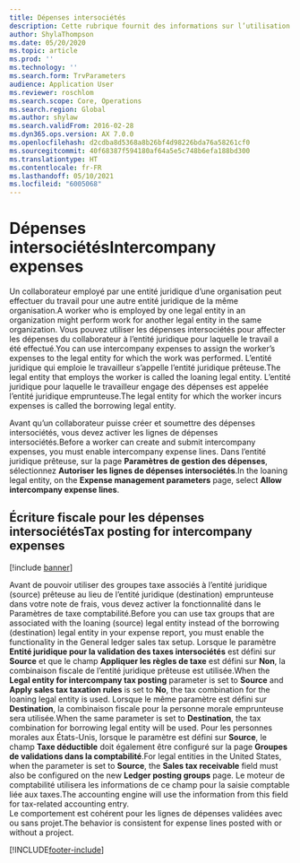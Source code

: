```yaml
---
title: Dépenses intersociétés
description: Cette rubrique fournit des informations sur l’utilisation des dépenses intersociétés pour affecter les dépenses du collaborateur à l’entité juridique pour laquelle le travail a été effectué.
author: ShylaThompson
ms.date: 05/20/2020
ms.topic: article
ms.prod: ''
ms.technology: ''
ms.search.form: TrvParameters
audience: Application User
ms.reviewer: roschlom
ms.search.scope: Core, Operations
ms.search.region: Global
ms.author: shylaw
ms.search.validFrom: 2016-02-28
ms.dyn365.ops.version: AX 7.0.0
ms.openlocfilehash: d2cdba8d5368a8b26bf4d98226bda76a58261cf0
ms.sourcegitcommit: 40f68387f594180af64a5e5c748b6efa188bd300
ms.translationtype: HT
ms.contentlocale: fr-FR
ms.lasthandoff: 05/10/2021
ms.locfileid: "6005068"
---
```

# <a name="intercompany-expenses"></a><span data-ttu-id="40ef0-103">Dépenses intersociétés</span><span class="sxs-lookup"><span data-stu-id="40ef0-103">Intercompany expenses</span></span>

<span data-ttu-id="40ef0-104">Un collaborateur employé par une entité juridique d’une organisation peut effectuer du travail pour une autre entité juridique de la même organisation.</span><span class="sxs-lookup"><span data-stu-id="40ef0-104">A worker who is employed by one legal entity in an organization might perform work for another legal entity in the same organization.</span></span> <span data-ttu-id="40ef0-105">Vous pouvez utiliser les dépenses intersociétés pour affecter les dépenses du collaborateur à l’entité juridique pour laquelle le travail a été effectué.</span><span class="sxs-lookup"><span data-stu-id="40ef0-105">You can use intercompany expenses to assign the worker’s expenses to the legal entity for which the  work was performed.</span></span> <span data-ttu-id="40ef0-106">L’entité juridique qui emploie le travailleur s’appelle l’entité juridique prêteuse.</span><span class="sxs-lookup"><span data-stu-id="40ef0-106">The legal entity that employs the worker is called the loaning legal entity.</span></span> <span data-ttu-id="40ef0-107">L’entité juridique pour laquelle le travailleur engage des dépenses est appelée l’entité juridique emprunteuse.</span><span class="sxs-lookup"><span data-stu-id="40ef0-107">The legal entity for which the worker incurs expenses is called the borrowing legal entity.</span></span> 

<span data-ttu-id="40ef0-108">Avant qu’un collaborateur puisse créer et soumettre des dépenses intersociétés, vous devez activer les lignes de dépenses intersociétés.</span><span class="sxs-lookup"><span data-stu-id="40ef0-108">Before a worker can create and submit intercompany expenses, you must enable intercompany expense lines.</span></span> <span data-ttu-id="40ef0-109">Dans l’entité juridique prêteuse, sur la page **Paramètres de gestion des dépenses**, sélectionnez **Autoriser les lignes de dépenses intersociétés**.</span><span class="sxs-lookup"><span data-stu-id="40ef0-109">In the loaning legal entity, on the **Expense management parameters** page, select **Allow intercompany expense lines**.</span></span> 

## <a name="tax-posting-for-intercompany-expenses"></a><span data-ttu-id="40ef0-110">Écriture fiscale pour les dépenses intersociétés</span><span class="sxs-lookup"><span data-stu-id="40ef0-110">Tax posting for intercompany expenses</span></span>

[!include [banner](../includes/banner.md)]

<span data-ttu-id="40ef0-111">Avant de pouvoir utiliser des groupes taxe associés à l’entité juridique (source) prêteuse au lieu de l’entité juridique (destination) emprunteuse dans votre note de frais, vous devez activer la fonctionnalité dans le Paramètres de taxe comptabilité.</span><span class="sxs-lookup"><span data-stu-id="40ef0-111">Before you can use tax groups that are associated with the loaning (source) legal entity instead of the borrowing (destination) legal entity in your expense report, you must enable the functionality in the General ledger sales tax setup.</span></span> <span data-ttu-id="40ef0-112">Lorsque le paramètre **Entité juridique pour la validation des taxes intersociétés** est défini sur **Source** et que le champ **Appliquer les règles de taxe** est défini sur **Non**, la combinaison fiscale de l’entité juridique prêteuse est utilisée.</span><span class="sxs-lookup"><span data-stu-id="40ef0-112">When the **Legal entity for intercompany tax posting** parameter is set to **Source** and **Apply sales tax taxation rules** is set to **No**, the tax combination for the loaning legal entity is used.</span></span> <span data-ttu-id="40ef0-113">Lorsque le même paramètre est défini sur **Destination**, la combinaison fiscale pour la personne morale emprunteuse sera utilisée.</span><span class="sxs-lookup"><span data-stu-id="40ef0-113">When the same parameter is set to **Destination**, the tax combination for borrowing legal entity will be used.</span></span> <span data-ttu-id="40ef0-114">Pour les personnes morales aux États-Unis, lorsque le paramètre est défini sur **Source**, le champ **Taxe déductible** doit également être configuré sur la page **Groupes de validations dans la comptabilité**.</span><span class="sxs-lookup"><span data-stu-id="40ef0-114">For legal entities in the United States, when the parameter is set to **Source**, the **Sales tax receivable** field must also be configured on the new **Ledger posting groups** page.</span></span> <span data-ttu-id="40ef0-115">Le moteur de comptabilité utilisera les informations de ce champ pour la saisie comptable liée aux taxes.</span><span class="sxs-lookup"><span data-stu-id="40ef0-115">The accounting engine will use the information from this field for tax-related accounting entry.</span></span>   
<span data-ttu-id="40ef0-116">Le comportement est cohérent pour les lignes de dépenses validées avec ou sans projet.</span><span class="sxs-lookup"><span data-stu-id="40ef0-116">The behavior is consistent for expense lines posted with or without a project.</span></span>  


[!INCLUDE[footer-include](../includes/footer-banner.md)]